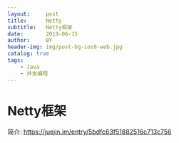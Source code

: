 ```yaml
---
layout:     post
title:      Netty
subtitle:   Netty框架
date:       2019-06-15
author:     BY
header-img: img/post-bg-ios9-web.jpg
catalog: true
tags:
    - Java
    - 并发编程
---  
```


# Netty框架
简介:
https://juejin.im/entry/5bdfc63f51882516c713c756
